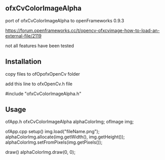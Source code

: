 ## ofxCvColorImageAlpha

port of ofxCvColorImageAlpha to openFrameworks 0.9.3

https://forum.openframeworks.cc/t/opencv-ofxcvimage-how-to-load-an-external-file/2119

not all features have been tested


## Installation
copy files to ofOpofxOpenCv folder

add this line to ofxOpenCv.h file

#include "ofxCvColorImageAlpha.h"

## Usage

ofApp.h
ofxCvColorImageAlpha	alphaColorImg;
ofImage img;

ofApp.cpp
setup()
	img.load("fileName.png");
	alphaColorImg.allocate(img.getWidth(), img.getHeight());
	alphaColorImg.setFromPixels(img.getPixels());
	
draw()
	alphaColorImg.draw(0, 0);







